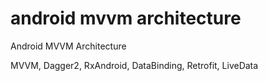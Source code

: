 # android mvvm architecture
Android MVVM Architecture

MVVM, Dagger2, RxAndroid, DataBinding, Retrofit, LiveData

